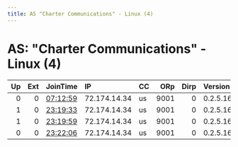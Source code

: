 ```yaml
---
title: AS "Charter Communications" - Linux (4)
---
```


# AS: "Charter Communications" - Linux (4)

|   Up |   Ext | JoinTime                                                                                            | IP           | CC   |   ORp |   Dirp | Version   | Contact   | Nickname       |   eFamMembers |
|-----:|------:|:----------------------------------------------------------------------------------------------------|:-------------|:-----|------:|-------:|:----------|:----------|:---------------|--------------:|
|    0 |     0 | [07:12:59](https://metrics.torproject.org/rs.html#details/B0F8A93F381B0C6F4820F7291B578569E793E415) | 72.174.14.34 | us   |  9001 |      0 | 0.2.5.16  | Anonymous | DockerTorrelay |             1 |
|    1 |     0 | [23:19:33](https://metrics.torproject.org/rs.html#details/6A8139D15BE584088D22D88BE4785E0A12470554) | 72.174.14.34 | us   |  9001 |      0 | 0.2.5.16  | Anonymous | DockerTorrelay |             1 |
|    1 |     0 | [23:19:59](https://metrics.torproject.org/rs.html#details/7813AD30B257E78F22A86698C629DD3958105338) | 72.174.14.34 | us   |  9001 |      0 | 0.2.5.16  | Anonymous | DockerTorrelay |             1 |
|    0 |     0 | [23:22:06](https://metrics.torproject.org/rs.html#details/EFFC422CF2BC452D4D62ACD3425FF74D9B6F96DE) | 72.174.14.34 | us   |  9001 |      0 | 0.2.5.16  | Anonymous | DockerTorrelay |             1 |
